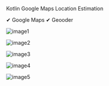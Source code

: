 Kotlin Google Maps Location Estimation

✔ Google Maps
✔ Geooder

![image1](https://user-images.githubusercontent.com/36104238/117504197-c1668080-af8a-11eb-8382-d1051fbe76be.png)

![image2](https://user-images.githubusercontent.com/36104238/117504202-c3c8da80-af8a-11eb-9c8b-ab0a173a7a05.png)

![image3](https://user-images.githubusercontent.com/36104238/117504207-c5929e00-af8a-11eb-926f-dcd8f92c73b8.png)

![image4](https://user-images.githubusercontent.com/36104238/117504210-c6c3cb00-af8a-11eb-8bd5-ed582cc464ba.png)

![image5](https://user-images.githubusercontent.com/36104238/117504214-c88d8e80-af8a-11eb-97d4-7d5dd2b5dd09.png)
